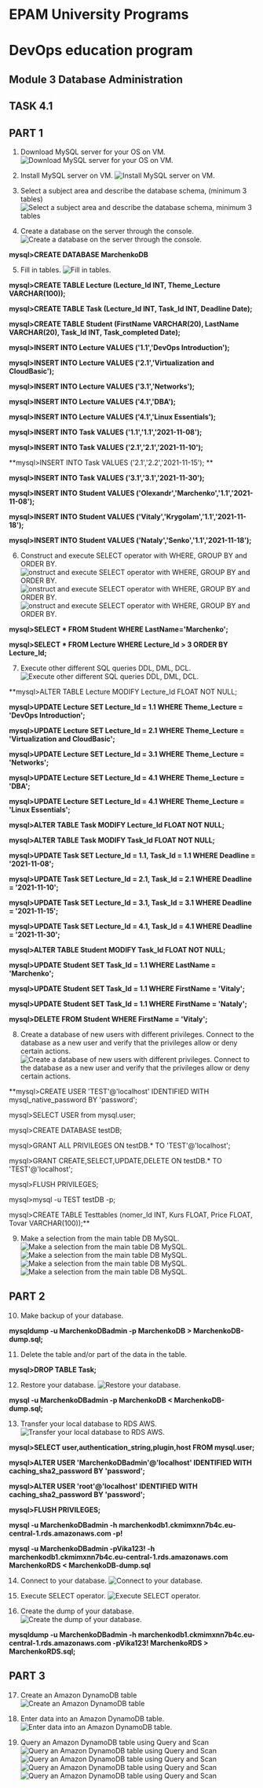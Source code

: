 # EPAM University Programs
# DevOps education program
## Module 3 Database Administration
## TASK 4.1 
## PART 1

1. Download MySQL server for your OS on VM.
	![Download MySQL server for your OS on VM.](https://github.com/MarchenkoOlexandr/DevOps_online_Vinnitsja_2021Q4/blob/3ec94dda364a7cdcc47ab25cd643249dcab28aac/m1/task4.1/Screenshot_1.png "Download MySQL server for your OS on VM.")

2. Install MySQL server on VM.
	![Install MySQL server on VM.](https://github.com/MarchenkoOlexandr/DevOps_online_Vinnitsja_2021Q4/blob/3ec94dda364a7cdcc47ab25cd643249dcab28aac/m1/task4.1/Screenshot_2.png "Install MySQL server on VM.")
	
3. Select a subject area and describe the database schema, (minimum 3 tables)
	![Select a subject area and describe the database schema, minimum 3 tables](https://github.com/MarchenkoOlexandr/DevOps_online_Vinnitsja_2021Q4/blob/3ec94dda364a7cdcc47ab25cd643249dcab28aac/m1/task4.1/Screenshot_3.png "Select a subject area and describe the database schema, minimum 3 tables")
	
4. Create a database on the server through the console.
	![Create a database on the server through the console.](https://github.com/MarchenkoOlexandr/DevOps_online_Vinnitsja_2021Q4/blob/3ec94dda364a7cdcc47ab25cd643249dcab28aac/m1/task4.1/Screenshot_4.png "Create a database on the server through the console.")
	
**mysql>CREATE DATABASE MarchenkoDB**
	
5. Fill in tables.
	![Fill in tables.](https://github.com/MarchenkoOlexandr/DevOps_online_Vinnitsja_2021Q4/blob/3ec94dda364a7cdcc47ab25cd643249dcab28aac/m1/task4.1/Screenshot_5.png "Fill in tables.")

**mysql>CREATE TABLE Lecture (Lecture_Id INT, Theme_Lecture VARCHAR(100));**
	
**mysql>CREATE TABLE Task (Lecture_Id INT, Task_Id INT, Deadline Date);**
	
**mysql>CREATE TABLE Student (FirstName VARCHAR(20), LastName VARCHAR(20), Task_Id INT, Task_completed Date);**
	
**mysql>INSERT INTO Lecture VALUES ('1.1','DevOps Introduction');**
	
**mysql>INSERT INTO Lecture VALUES ('2.1','Virtualization and CloudBasic');**
	
**mysql>INSERT INTO Lecture VALUES ('3.1','Networks');**
	
**mysql>INSERT INTO Lecture VALUES ('4.1','DBA');**
	
**mysql>INSERT INTO Lecture VALUES ('4.1','Linux Essentials');**

**mysql>INSERT INTO Task VALUES ('1.1','1.1','2021-11-08');**
	
**mysql>INSERT INTO Task VALUES ('2.1','2.1','2021-11-10');**
	
**mysql>INSERT INTO Task VALUES ('2.1','2.2','2021-11-15'); **
	
**mysql>INSERT INTO Task VALUES ('3.1','3.1','2021-11-30');**

**mysql>INSERT INTO Student VALUES ('Olexandr','Marchenko','1.1','2021-11-08');**
	
**mysql>INSERT INTO Student VALUES ('Vitaly','Krygolam','1.1','2021-11-18');**
	
**mysql>INSERT INTO Student VALUES ('Nataly','Senko','1.1','2021-11-18');**
	
	
6. Construct and execute SELECT operator with WHERE, GROUP BY and ORDER BY.
	![onstruct and execute SELECT operator with WHERE, GROUP BY and ORDER BY.](https://github.com/MarchenkoOlexandr/DevOps_online_Vinnitsja_2021Q4/blob/3ec94dda364a7cdcc47ab25cd643249dcab28aac/m1/task4.1/Screenshot_6.png "onstruct and execute SELECT operator with WHERE, GROUP BY and ORDER BY.")
	![onstruct and execute SELECT operator with WHERE, GROUP BY and ORDER BY.](https://github.com/MarchenkoOlexandr/DevOps_online_Vinnitsja_2021Q4/blob/3ec94dda364a7cdcc47ab25cd643249dcab28aac/m1/task4.1/Screenshot_7.png "onstruct and execute SELECT operator with WHERE, GROUP BY and ORDER BY.")
	![onstruct and execute SELECT operator with WHERE, GROUP BY and ORDER BY.](https://github.com/MarchenkoOlexandr/DevOps_online_Vinnitsja_2021Q4/blob/3ec94dda364a7cdcc47ab25cd643249dcab28aac/m1/task4.1/Screenshot_8.png "onstruct and execute SELECT operator with WHERE, GROUP BY and ORDER BY.")
	
**mysql>SELECT * FROM Student WHERE LastName='Marchenko';**
	
**mysql>SELECT * FROM Lecture WHERE Lecture_Id > 3 ORDER BY Lecture_Id;**

	
7. Execute other different SQL queries DDL, DML, DCL.
	![](https://github.com/MarchenkoOlexandr/DevOps_online_Vinnitsja_2021Q4/blob/3ec94dda364a7cdcc47ab25cd643249dcab28aac/m1/task4.1/Screenshot_9.png "Execute other different SQL queries DDL, DML, DCL.")
	
**mysql>ALTER TABLE Lecture MODIFY Lecture_Id FLOAT NOT NULL;

**mysql>UPDATE Lecture SET Lecture_Id = 1.1 WHERE Theme_Lecture = 'DevOps Introduction';**
	
**mysql>UPDATE Lecture SET Lecture_Id = 2.1 WHERE Theme_Lecture = 'Virtualization and CloudBasic';**
	
**mysql>UPDATE Lecture SET Lecture_Id = 3.1 WHERE Theme_Lecture = 'Networks';**
	
**mysql>UPDATE Lecture SET Lecture_Id = 4.1 WHERE Theme_Lecture = 'DBA';**
	
**mysql>UPDATE Lecture SET Lecture_Id = 4.1 WHERE Theme_Lecture = 'Linux Essentials';**
	
**mysql>ALTER TABLE Task MODIFY Lecture_Id FLOAT NOT NULL;**
	
**mysql>ALTER TABLE Task MODIFY Task_Id FLOAT NOT NULL;**

**mysql>UPDATE Task SET Lecture_Id = 1.1, Task_Id = 1.1 WHERE Deadline = '2021-11-08';**
	
**mysql>UPDATE Task SET Lecture_Id = 2.1, Task_Id = 2.1 WHERE Deadline = '2021-11-10';**
	
**mysql>UPDATE Task SET Lecture_Id = 3.1, Task_Id = 3.1 WHERE Deadline = '2021-11-15';**
	
**mysql>UPDATE Task SET Lecture_Id = 4.1, Task_Id = 4.1 WHERE Deadline = '2021-11-30';**

**mysql>ALTER TABLE Student MODIFY Task_Id FLOAT NOT NULL;**

**mysql>UPDATE Student SET Task_Id = 1.1 WHERE LastName = 'Marchenko';**
	
**mysql>UPDATE Student SET Task_Id = 1.1 WHERE FirstName = 'Vitaly';**
	
**mysql>UPDATE Student SET Task_Id = 1.1 WHERE FirstName = 'Nataly';**
	
**mysql>DELETE FROM Student WHERE FirstName = 'Vitaly';**

	
8. Create a database of new users with different privileges. Connect to the database as a new user and verify that the privileges allow or deny certain actions.
	![Create a database of new users with different privileges. Connect to the database as a new user and verify that the privileges allow or deny certain actions.](https://github.com/MarchenkoOlexandr/DevOps_online_Vinnitsja_2021Q4/blob/3ec94dda364a7cdcc47ab25cd643249dcab28aac/m1/task4.1/Screenshot_10.png "Create a database of new users with different privileges. Connect to the database as a new user and verify that the privileges allow or deny certain actions.")
	
**mysql>CREATE USER 'TEST'@'localhost' IDENTIFIED WITH mysql_native_password BY 'password';
	
mysql>SELECT USER from mysql.user;
	
mysql>CREATE DATABASE testDB;
	
mysql>GRANT ALL PRIVILEGES ON testDB.* TO 'TEST'@'localhost';
	
mysql>GRANT CREATE,SELECT,UPDATE,DELETE ON testDB.* TO 'TEST'@'localhost';
	
mysql>FLUSH PRIVILEGES;
	
mysql>mysql -u TEST testDB -p;
	
mysql>CREATE TABLE Testtables (nomer_Id INT, Kurs FLOAT, Price FLOAT, Tovar VARCHAR(100));**
	
9. Make a selection from the main table DB MySQL.
	![Make a selection from the main table DB MySQL.](https://github.com/MarchenkoOlexandr/DevOps_online_Vinnitsja_2021Q4/blob/3ec94dda364a7cdcc47ab25cd643249dcab28aac/m1/task4.1/Screenshot_11.png "Make a selection from the main table DB MySQL.")
	![Make a selection from the main table DB MySQL.](https://github.com/MarchenkoOlexandr/DevOps_online_Vinnitsja_2021Q4/blob/3ec94dda364a7cdcc47ab25cd643249dcab28aac/m1/task4.1/Screenshot_12.png "Make a selection from the main table DB MySQL.")
	![Make a selection from the main table DB MySQL.](https://github.com/MarchenkoOlexandr/DevOps_online_Vinnitsja_2021Q4/blob/3ec94dda364a7cdcc47ab25cd643249dcab28aac/m1/task4.1/Screenshot_13.png "Make a selection from the main table DB MySQL.")
	![Make a selection from the main table DB MySQL.](https://github.com/MarchenkoOlexandr/DevOps_online_Vinnitsja_2021Q4/blob/3ec94dda364a7cdcc47ab25cd643249dcab28aac/m1/task4.1/Screenshot_14.png "Make a selection from the main table DB MySQL.")

## PART 2

10. Make backup of your database.
 
**mysqldump -u MarchenkoDBadmin -p MarchenkoDB > MarchenkoDB-dump.sql;**

11. Delete the table and/or part of the data in the table.
 
**mysql>DROP TABLE Task;**

12. Restore your database.
	![Restore your database.](https "Restore your database.")

**mysql -u MarchenkoDBadmin -p MarchenkoDB < MarchenkoDB-dump.sql;**

13. Transfer your local database to RDS AWS.
	![Transfer your local database to RDS AWS.](https://github.com/MarchenkoOlexandr/DevOps_online_Vinnitsja_2021Q4/blob/3ec94dda364a7cdcc47ab25cd643249dcab28aac/m1/task4.1/Screenshot_15.png "Transfer your local database to RDS AWS.")

**mysql>SELECT user,authentication_string,plugin,host FROM mysql.user;**
	
**mysql>ALTER USER 'MarchenkoDBadmin'@'localhost' IDENTIFIED WITH caching_sha2_password BY 'password';**
	
**mysql>ALTER USER 'root'@'localhost' IDENTIFIED WITH caching_sha2_password BY 'password';**
	
**mysql>FLUSH PRIVILEGES;**
	
**mysql -u MarchenkoDBadmin -h marchenkodb1.ckmimxnn7b4c.eu-central-1.rds.amazonaws.com -p!**
	
**mysql -u MarchenkoDBadmin -pVika123! -h marchenkodb1.ckmimxnn7b4c.eu-central-1.rds.amazonaws.com MarchenkoRDS < MarchenkoDB-dump.sql**


14. Connect to your database.
	![Connect to your database.](https://github.com/MarchenkoOlexandr/DevOps_online_Vinnitsja_2021Q4/blob/3ec94dda364a7cdcc47ab25cd643249dcab28aac/m1/task4.1/Screenshot_16.png "Connect to your database.")

15. Execute SELECT operator.
	![Execute SELECT operator.](https://github.com/MarchenkoOlexandr/DevOps_online_Vinnitsja_2021Q4/blob/3ec94dda364a7cdcc47ab25cd643249dcab28aac/m1/task4.1/Screenshot_17.png "Execute SELECT operator.")

16. Create the dump of your database.
	![Create the dump of your database.](https://github.com/MarchenkoOlexandr/DevOps_online_Vinnitsja_2021Q4/blob/3ec94dda364a7cdcc47ab25cd643249dcab28aac/m1/task4.1/Screenshot_18.png "Create the dump of your database.")

**mysqldump -u MarchenkoDBadmin -h marchenkodb1.ckmimxnn7b4c.eu-central-1.rds.amazonaws.com -pVika123! MarchenkoRDS > MarchenkoRDS.sql;**

## PART 3

17. Create an Amazon DynamoDB table
	![Create an Amazon DynamoDB table](https://github.com/MarchenkoOlexandr/DevOps_online_Vinnitsja_2021Q4/blob/3ec94dda364a7cdcc47ab25cd643249dcab28aac/m1/task4.1/Screenshot_19.png "Create an Amazon DynamoDB table")

18. Enter data into an Amazon DynamoDB table.
	![Enter data into an Amazon DynamoDB table.](https://github.com/MarchenkoOlexandr/DevOps_online_Vinnitsja_2021Q4/blob/3ec94dda364a7cdcc47ab25cd643249dcab28aac/m1/task4.1/Screenshot_20.png "Enter data into an Amazon DynamoDB table.")

19. Query an Amazon DynamoDB table using Query and Scan
	![Query an Amazon DynamoDB table using Query and Scan](https://github.com/MarchenkoOlexandr/DevOps_online_Vinnitsja_2021Q4/blob/3ec94dda364a7cdcc47ab25cd643249dcab28aac/m1/task4.1/Screenshot_21.png "Query an Amazon DynamoDB table using Query and Scan")
	![Query an Amazon DynamoDB table using Query and Scan](https://github.com/MarchenkoOlexandr/DevOps_online_Vinnitsja_2021Q4/blob/3ec94dda364a7cdcc47ab25cd643249dcab28aac/m1/task4.1/Screenshot_22.png "Query an Amazon DynamoDB table using Query and Scan")
	![Query an Amazon DynamoDB table using Query and Scan](https://github.com/MarchenkoOlexandr/DevOps_online_Vinnitsja_2021Q4/blob/3ec94dda364a7cdcc47ab25cd643249dcab28aac/m1/task4.1/Screenshot_23.png "Query an Amazon DynamoDB table using Query and Scan")
	![Query an Amazon DynamoDB table using Query and Scan](https://github.com/MarchenkoOlexandr/DevOps_online_Vinnitsja_2021Q4/blob/3ec94dda364a7cdcc47ab25cd643249dcab28aac/m1/task4.1/Screenshot_24.png "Query an Amazon DynamoDB table using Query and Scan")
